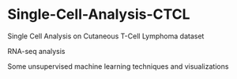 # Single-Cell-Analysis-CTCL

Single Cell Analysis on Cutaneous T-Cell Lymphoma dataset

RNA-seq analysis

Some unsupervised machine learning techniques and visualizations
